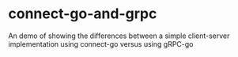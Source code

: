 # connect-go-and-grpc
An demo of showing the differences between a simple client-server implementation using connect-go versus using gRPC-go
